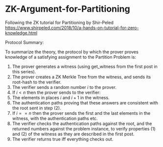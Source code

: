 # ZK-Argument-for-Partitioning
Following the ZK tutorial for Partitioning by Shir-Peled
https://www.shirpeled.com/2018/10/a-hands-on-tutorial-for-zero-knowledge.html

Protocol Summary:

To summarize the theory, the protocol by which the prover proves knowledge of a satisfying assignment to the Partition Problem is:  
1. The prover generates a witness (using get_witness from the first post in this series).
2. The prover creates a ZK Merkle Tree from the witness, and sends its root-hash to the verifier.
3. The verifier sends a random number $i$ to the prover.
4. If $i < n$ then the prover sends to the verifier:
5. The elements in places $i$ and $i + 1$ in the witness.
6. The authentication paths proving that these answers are consistent with the root sent in step (2).
7. If $i == n$ then the prover sends the first and the last elements in the witness, with the authentication paths etc.
8. The verifier checks the authentication paths against the root, and the returned numbers against the problem instance, to verify properties (1) and (2) of the witness as they are described in the first post.
9. The verifier returns true iff everything checks out.
